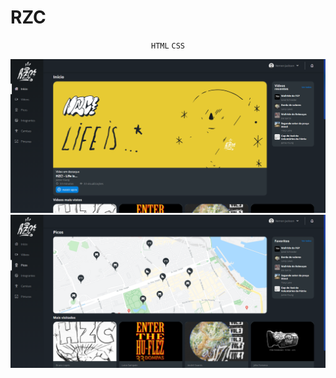 <h1>RZC</h1> 

<div align="center">
  
`HTML` `CSS` 
  
</div>
  
  
<img alt="" src="./assets/img/Home.PNG" />
<img alt="" src="./assets/img/Picos.PNG" />
